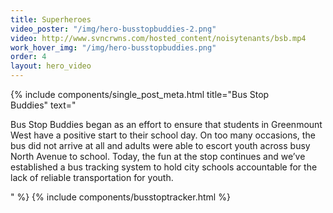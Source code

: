 ```yaml
---
title: Superheroes
video_poster: "/img/hero-busstopbuddies-2.png"
video: http://www.svncrwns.com/hosted_content/noisytenants/bsb.mp4
work_hover_img: "/img/hero-busstopbuddies.png"
order: 4
layout: hero_video
---
```


<div class="single_post_wrapper">
    {% include components/single_post_meta.html
        title="Bus Stop<br/>Buddies"
        text="<p>Bus Stop Buddies began as an effort to ensure that students in Greenmount West have a positive start to their school day. On too many occasions, the bus did not arrive at all and adults were able to escort youth across busy North Avenue to school. Today, the fun at the stop continues and we’ve established a bus tracking system to hold city schools accountable for the lack of reliable transportation for youth.</p>"
    %}
    {% include components/busstoptracker.html %}
</div>

